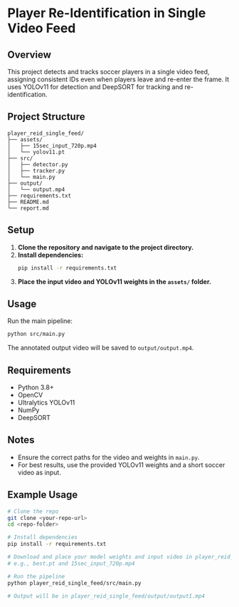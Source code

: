 # Player Re-Identification in Single Video Feed

## Overview
This project detects and tracks soccer players in a single video feed, assigning consistent IDs even when players leave and re-enter the frame. It uses YOLOv11 for detection and DeepSORT for tracking and re-identification.

## Project Structure
```
player_reid_single_feed/
├── assets/
│   ├── 15sec_input_720p.mp4
│   └── yolov11.pt
├── src/
│   ├── detector.py
│   ├── tracker.py
│   └── main.py
├── output/
│   └── output.mp4
├── requirements.txt
├── README.md
└── report.md
```

## Setup
1. **Clone the repository and navigate to the project directory.**
2. **Install dependencies:**
   ```bash
   pip install -r requirements.txt
   ```
3. **Place the input video and YOLOv11 weights in the `assets/` folder.**

## Usage
Run the main pipeline:
```bash
python src/main.py
```
The annotated output video will be saved to `output/output.mp4`.

## Requirements
- Python 3.8+
- OpenCV
- Ultralytics YOLOv11
- NumPy
- DeepSORT

## Notes
- Ensure the correct paths for the video and weights in `main.py`.
- For best results, use the provided YOLOv11 weights and a short soccer video as input. 

## Example Usage
```bash
# Clone the repo
git clone <your-repo-url>
cd <repo-folder>

# Install dependencies
pip install -r requirements.txt

# Download and place your model weights and input video in player_reid_single_feed/assets/
# e.g., best.pt and 15sec_input_720p.mp4

# Run the pipeline
python player_reid_single_feed/src/main.py

# Output will be in player_reid_single_feed/output/output1.mp4
``` 